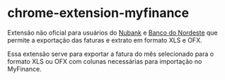 # chrome-extension-myfinance

Extensão não oficial para usuários do [Nubank](https://www.nubank.com.br/) e [Banco do Nordeste](https://nel.bnb.gov.br/) que permite a exportação das faturas e extrato em formato XLS e OFX.

Essa extensão serve para exportar a fatura do mês selecionado para o formato XLS ou OFX com colunas necessárias para importação no MyFinance.
